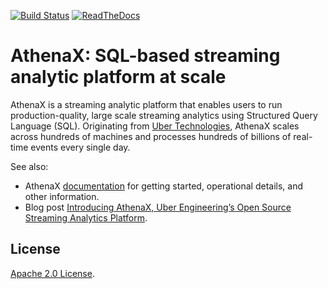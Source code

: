 [![Build Status][ci-img]][ci] [![ReadTheDocs][doc-img]][doc]

# AthenaX: SQL-based streaming analytic platform at scale

AthenaX is a streaming analytic platform that enables users to run production-quality, large scale streaming analytics using Structured Query Language (SQL). Originating from [Uber Technologies][ubeross], AthenaX scales across hundreds of machines and processes hundreds of billions of real-time events every single day.

See also:

  * AthenaX [documentation][doc] for getting started, operational details, and other information.
  * Blog post [Introducing AthenaX, Uber Engineering’s Open Source Streaming Analytics Platform](https://eng.uber.com/athenax/).


## License
[Apache 2.0 License](./LICENSE).

[doc-img]: https://readthedocs.org/projects/athenax/badge/?version=latest
[doc]: http://athenax.readthedocs.org/en/latest/
[ci-img]: https://travis-ci.org/uber/AthenaX.svg?branch=master
[ci]: https://travis-ci.org/uber/AthenaX
[ubeross]: http://uber.github.io
